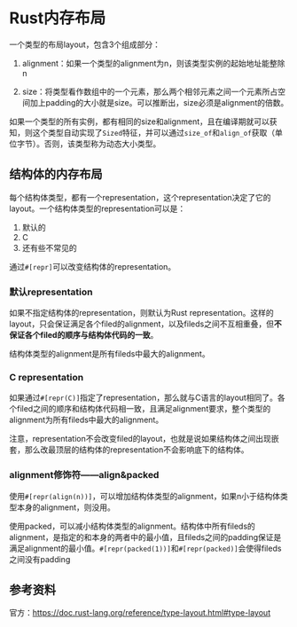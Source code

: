 # Rust内存布局

一个类型的布局layout，包含3个组成部分：

1. alignment：如果一个类型的alignment为n，则该类型实例的起始地址能整除n

2. size：将类型看作数组中的一个元素，那么两个相邻元素之间一个元素所占空间加上padding的大小就是size。可以推断出，size必须是alignment的倍数。

如果一个类型的所有实例，都有相同的size和alignment，且在编译期就可以获知，则这个类型自动实现了`Sized`特征，并可以通过`size_of`和`align_of`获取（单位字节）。否则，该类型称为动态大小类型。

## 结构体的内存布局

每个结构体类型，都有一个representation，这个representation决定了它的layout。一个结构体类型的representation可以是：

1. 默认的
2. C
3. 还有些不常见的

通过`#[repr]`可以改变结构体的representation。

### 默认representation

如果不指定结构体的representation，则默认为Rust representation。这样的layout，只会保证满足各个filed的alignment，以及fileds之间不互相重叠，但**不保证各个filed的顺序与结构体代码的一致**。

结构体类型的alignment是所有fileds中最大的alignment。

### C representation

如果通过`#[repr(C)]`指定了representation，那么就与C语言的layout相同了。各个filed之间的顺序和结构体代码相一致，且满足alignment要求，整个类型的alignment为所有fileds中最大的alignment。

注意，representation不会改变filed的layout，也就是说如果结构体之间出现嵌套，那么改最顶层的结构体的representation不会影响底下的结构体。

### alignment修饰符——align&packed

使用`#[repr(align(n))]`，可以增加结构体类型的alignment，如果n小于结构体类型本身的alignment，则没用。

使用packed，可以减小结构体类型的alignment。结构体中所有fileds的alignment，是指定的和本身的两者中的最小值，且fileds之间的padding保证是满足alignment的最小值。`#[repr(packed(1))]`和`#[repr(packed)]`会使得fileds之间没有padding

## 参考资料

官方：https://doc.rust-lang.org/reference/type-layout.html#type-layout